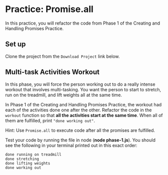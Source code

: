 # Practice: Promise.all

In this practice, you will refactor the code from Phase 1 of the Creating and
Handling Promises Practice.

## Set up

Clone the project from the `Download Project` link below.

## Multi-task Activities Workout

In this phase, you will force the person working out to do a really intense
workout that involves multi-tasking. You want the person to start to stretch,
run on the treadmill, and lift weights all at the same time.

In Phase 1 of the Creating and Handling Promises Practice, the workout had each
of the activities done one after the other. Refactor the code in the `workout`
function so that **all the activities start at the same time**. When all of them
are fulfilled, print `"done working out"`.

Hint: Use `Promise.all` to execute code after all the promises are fulfilled.

Test your code by running the file in node (**node phase-1.js**). You should see
the following in your terminal printed out in this exact order:

```plaintext
done running on treadmill
done stretching
done lifting weights
done working out
```
